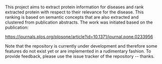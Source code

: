 This project aims to extract protein information for diseases and rank extracted 
protein with respect to their relevance for the disease. This ranking is based
on semantic concepts that are also extracted and clustered from publication
abstracts. The work was initiated based on the publication:

https://journals.plos.org/plosone/article?id=10.1371/journal.pone.0233956

Note that the repository is currently under development and therefore some
features do not exist yet or are implemented in a rudimentary fashion. To provide
feedback, please use the issue tracker of the repository -- thanks.
